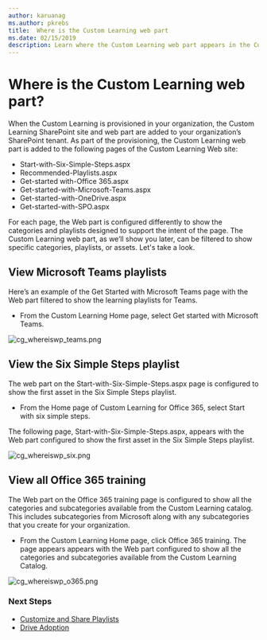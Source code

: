 ```yaml
---
author: karuanag
ms.author: pkrebs
title:  Where is the Custom Learning web part
ms.date: 02/15/2019
description: Learn where the Custom Learning web part appears in the Custom Learning site
---
```


# Where is the Custom Learning web part?

When the Custom Learning is provisioned in your organization, the Custom Learning SharePoint site and web part are added to your organization’s SharePoint tenant. As part of the provisioning, the Custom Learning web part is added to the following pages of the Custom Learning Web site:

- Start-with-Six-Simple-Steps.aspx 
- Recommended-Playlists.aspx
- Get-started with-Office 365.aspx
- Get-started-with-Microsoft-Teams.aspx
- Get-started-with-OneDrive.aspx
- Get-started-with-SPO.aspx

For each page, the Web part is configured differently to show the categories and playlists designed to support the intent of the page. The Custom Learning web part, as we’ll show you later, can be filtered to show specific categories, playlists, or assets. Let's take a look. 

## View Microsoft Teams playlists

Here’s an example of the Get Started with Microsoft Teams page with the Web part filtered to show the learning playlists for Teams. 

- From the Custom Learning Home page, select Get started with Microsoft Teams.

![cg_whereiswp_teams.png](media/cg_whereisweb_teams.png)

## View the Six Simple Steps playlist

The web part on the Start-with-Six-Simple-Steps.aspx page is configured to show the first asset in the Six Simple Steps playlist.

- From the Home page of Custom Learning for Office 365, select Start with six simple steps. 

The following page, Start-with-Six-Simple-Steps.aspx, appears with the Web part configured to show the first asset in the Six Simple Steps playlist.

![cg_whereiswp_six.png](media/cg_whereisweb_six.png)

## View all Office 365 training

The Web part on the Office 365 training page is configured to show all the categories and subcategories available from the Custom Learning catalog. This includes subcategories from Microsoft along with any subcategories that you create for your organization.

- From the Custom Learning Home page, click Office 365 training. The page appears appears with the Web part configured to show all the categories and subcategories available from the Custom Learning Catalog.

![cg_whereiswp_o365.png](media/cg_whereisweb_o365.png)



### Next Steps

- [Customize and Share Playlists](customplaylist.md)
- [Drive Adoption](driveadoption.md) 